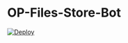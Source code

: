 # OP-Files-Store-Bot

[![Deploy](https://www.herokucdn.com/deploy/button.svg)](https://heroku.com/deploy?template=https://https://github.com/Anthoniraj82627/OP-Files-Store-Bot)
